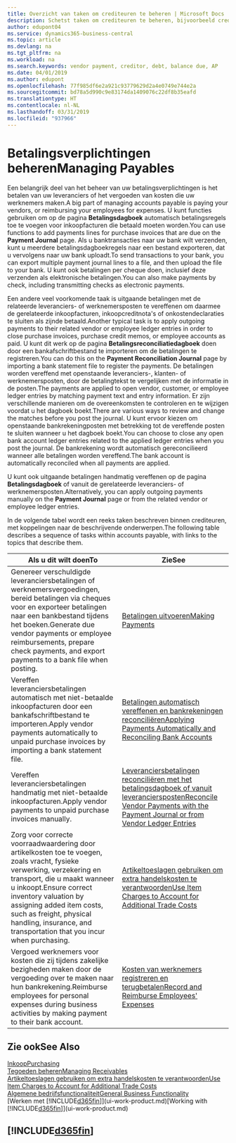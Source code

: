 ```yaml
---
title: Overzicht van taken om crediteuren te beheren | Microsoft Docs
description: Schetst taken om crediteuren te beheren, bijvoorbeeld crediteuren betalen of uitgaande betalingen vereffenen met posten om facturen of creditnota's te sluiten.
author: edupont04
ms.service: dynamics365-business-central
ms.topic: article
ms.devlang: na
ms.tgt_pltfrm: na
ms.workload: na
ms.search.keywords: vendor payment, creditor, debt, balance due, AP
ms.date: 04/01/2019
ms.author: edupont
ms.openlocfilehash: 77f985df6e2a921c93779629d2a4e0749e744e2a
ms.sourcegitcommit: bd78a5d990c9e83174da1409076c22df8b35eafd
ms.translationtype: HT
ms.contentlocale: nl-NL
ms.lasthandoff: 03/31/2019
ms.locfileid: "937966"
---
```

# <a name="managing-payables"></a><span data-ttu-id="952c8-103">Betalingsverplichtingen beheren</span><span class="sxs-lookup"><span data-stu-id="952c8-103">Managing Payables</span></span>

<span data-ttu-id="952c8-104">Een belangrijk deel van het beheer van uw betalingsverplichtingen is het betalen van uw leveranciers of het vergoeden van kosten die uw werknemers maken.</span><span class="sxs-lookup"><span data-stu-id="952c8-104">A big part of managing accounts payable is paying your vendors, or reimbursing your employees for expenses.</span></span> <span data-ttu-id="952c8-105">U kunt functies gebruiken om op de pagina **Betalingsdagboek** automatisch betalingsregels toe te voegen voor inkoopfacturen die betaald moeten worden.</span><span class="sxs-lookup"><span data-stu-id="952c8-105">You can use functions to add payments lines for purchase invoices that are due on the **Payment Journal** page.</span></span> <span data-ttu-id="952c8-106">Als u banktransacties naar uw bank wilt verzenden, kunt u meerdere betalingsdagboekregels naar een bestand exporteren, dat u vervolgens naar uw bank uploadt.</span><span class="sxs-lookup"><span data-stu-id="952c8-106">To send transactions to your bank, you can export multiple payment journal lines to a file, and then upload the file to your bank.</span></span> <span data-ttu-id="952c8-107">U kunt ook betalingen per cheque doen, inclusief deze verzenden als elektronische betalingen.</span><span class="sxs-lookup"><span data-stu-id="952c8-107">You can also make payments by check, including transmitting checks as electronic payments.</span></span>

<span data-ttu-id="952c8-108">Een andere veel voorkomende taak is uitgaande betalingen met de relateerde leveranciers- of werknemersposten te vereffenen om daarmee de gerelateerde inkoopfacturen, inkoopcreditnota's of onkostendeclaraties te sluiten als zijnde betaald.</span><span class="sxs-lookup"><span data-stu-id="952c8-108">Another typical task is to apply outgoing payments to their related vendor or employee ledger entries in order to close purchase invoices, purchase credit memos, or employee accounts as paid.</span></span> <span data-ttu-id="952c8-109">U kunt dit werk op de pagina **Betalingsreconciliatiedagboek** doen door een bankafschriftbestand te importeren om de betalingen te registreren.</span><span class="sxs-lookup"><span data-stu-id="952c8-109">You can do this on the **Payment Reconciliation Journal** page by importing a bank statement file to register the payments.</span></span> <span data-ttu-id="952c8-110">De betalingen worden vereffend met openstaande leveranciers-, klanten- of werknemersposten, door de betalingtekst te vergelijken met de informatie in de posten.</span><span class="sxs-lookup"><span data-stu-id="952c8-110">The payments are applied to open vendor, customer, or employee ledger entries by matching payment text and entry information.</span></span> <span data-ttu-id="952c8-111">Er zijn verschillende manieren om de overeenkomsten te controleren en te wijzigen voordat u het dagboek boekt.</span><span class="sxs-lookup"><span data-stu-id="952c8-111">There are various ways to review and change the matches before you post the journal.</span></span> <span data-ttu-id="952c8-112">U kunt ervoor kiezen om openstaande bankrekeningposten met betrekking tot de vereffende posten te sluiten wanneer u het dagboek boekt.</span><span class="sxs-lookup"><span data-stu-id="952c8-112">You can choose to close any open bank account ledger entries related to the applied ledger entries when you post the journal.</span></span> <span data-ttu-id="952c8-113">De bankrekening wordt automatisch gereconcilieerd wanneer alle betalingen worden vereffend.</span><span class="sxs-lookup"><span data-stu-id="952c8-113">The bank account is automatically reconciled when all payments are applied.</span></span>

<span data-ttu-id="952c8-114">U kunt ook uitgaande betalingen handmatig vereffenen op de pagina **Betalingsdagboek** of vanuit de gerelateerde leveranciers- of werknemersposten.</span><span class="sxs-lookup"><span data-stu-id="952c8-114">Alternatively, you can apply outgoing payments manually on the **Payment Journal** page or from the related vendor or employee ledger entries.</span></span>

<span data-ttu-id="952c8-115">In de volgende tabel wordt een reeks taken beschreven binnen crediteuren, met koppelingen naar de beschrijvende onderwerpen.</span><span class="sxs-lookup"><span data-stu-id="952c8-115">The following table describes a sequence of tasks within accounts payable, with links to the topics that describe them.</span></span>

| <span data-ttu-id="952c8-116">Als u dit wilt doen</span><span class="sxs-lookup"><span data-stu-id="952c8-116">To</span></span> | <span data-ttu-id="952c8-117">Zie</span><span class="sxs-lookup"><span data-stu-id="952c8-117">See</span></span> |
| --- | --- |
| <span data-ttu-id="952c8-118">Genereer verschuldigde leveranciersbetalingen of werknemersvergoedingen, bereid betalingen via cheques voor en exporteer betalingen naar een bankbestand tijdens het boeken.</span><span class="sxs-lookup"><span data-stu-id="952c8-118">Generate due vendor payments or employee reimbursements, prepare check payments, and export payments to a bank file when posting.</span></span> |[<span data-ttu-id="952c8-119">Betalingen uitvoeren</span><span class="sxs-lookup"><span data-stu-id="952c8-119">Making Payments</span></span>](payables-make-payments.md) |
| <span data-ttu-id="952c8-120">Vereffen leveranciersbetalingen automatisch met niet-betaalde inkoopfacturen door een bankafschriftbestand te importeren.</span><span class="sxs-lookup"><span data-stu-id="952c8-120">Apply vendor payments automatically to unpaid purchase invoices by importing a bank statement file.</span></span> |[<span data-ttu-id="952c8-121">Betalingen automatisch vereffenen en bankrekeningen reconciliëren</span><span class="sxs-lookup"><span data-stu-id="952c8-121">Applying Payments Automatically and Reconciling Bank Accounts</span></span>](receivables-apply-payments-auto-reconcile-bank-accounts.md) |
| <span data-ttu-id="952c8-122">Vereffen leveranciersbetalingen handmatig met niet-betaalde inkoopfacturen.</span><span class="sxs-lookup"><span data-stu-id="952c8-122">Apply vendor payments to unpaid purchase invoices manually.</span></span> |[<span data-ttu-id="952c8-123">Leveranciersbetalingen reconciliëren met het betalingsdagboek of vanuit leveranciersposten</span><span class="sxs-lookup"><span data-stu-id="952c8-123">Reconcile Vendor Payments with the Payment Journal or from Vendor Ledger Entries</span></span>](payables-how-apply-purchase-transactions-manually.md) |
|<span data-ttu-id="952c8-124">Zorg voor correcte voorraadwaardering door artikelkosten toe te voegen, zoals vracht, fysieke verwerking, verzekering en transport, die u maakt wanneer u inkoopt.</span><span class="sxs-lookup"><span data-stu-id="952c8-124">Ensure correct inventory valuation by assigning added item costs, such as freight, physical handling, insurance, and transportation that you incur when purchasing.</span></span>|[<span data-ttu-id="952c8-125">Artikeltoeslagen gebruiken om extra handelskosten te verantwoorden</span><span class="sxs-lookup"><span data-stu-id="952c8-125">Use Item Charges to Account for Additional Trade Costs</span></span>](payables-how-assign-item-charges.md)|
|<span data-ttu-id="952c8-126">Vergoed werknemers voor kosten die zij tijdens zakelijke bezigheden maken door de vergoeding over te maken naar hun bankrekening.</span><span class="sxs-lookup"><span data-stu-id="952c8-126">Reimburse employees for personal expenses during business activities by making payment to their bank account.</span></span>|[<span data-ttu-id="952c8-127">Kosten van werknemers registreren en terugbetalen</span><span class="sxs-lookup"><span data-stu-id="952c8-127">Record and Reimburse Employees' Expenses</span></span>](finance-how-record-reimburse-employee-expenses.md)|

## <a name="see-also"></a><span data-ttu-id="952c8-128">Zie ook</span><span class="sxs-lookup"><span data-stu-id="952c8-128">See Also</span></span>
[<span data-ttu-id="952c8-129">Inkoop</span><span class="sxs-lookup"><span data-stu-id="952c8-129">Purchasing</span></span>](purchasing-manage-purchasing.md)  
[<span data-ttu-id="952c8-130">Tegoeden beheren</span><span class="sxs-lookup"><span data-stu-id="952c8-130">Managing Receivables</span></span>](receivables-manage-receivables.md)  
[<span data-ttu-id="952c8-131">Artikeltoeslagen gebruiken om extra handelskosten te verantwoorden</span><span class="sxs-lookup"><span data-stu-id="952c8-131">Use Item Charges to Account for Additional Trade Costs</span></span>](payables-how-assign-item-charges.md)  
[<span data-ttu-id="952c8-132">Algemene bedrijfsfunctionaliteit</span><span class="sxs-lookup"><span data-stu-id="952c8-132">General Business Functionality</span></span>](ui-across-business-areas.md)  
<span data-ttu-id="952c8-133">[Werken met [!INCLUDE[d365fin](includes/d365fin_md.md)]](ui-work-product.md)</span><span class="sxs-lookup"><span data-stu-id="952c8-133">[Working with [!INCLUDE[d365fin](includes/d365fin_md.md)]](ui-work-product.md)</span></span>

## [!INCLUDE[d365fin](includes/free_trial_md.md)]  
